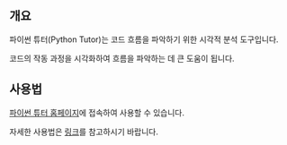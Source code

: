 ## 개요

파이썬 튜터(Python Tutor)는 코드 흐름을 파악하기 위한 시각적 분석 도구입니다.

코드의 작동 과정을 시각화하여 흐름을 파악하는 데 큰 도움이 됩니다.

## 사용법

[파이썬 튜터 홈페이지](https://pythontutor.com)에 접속하여 사용할 수 있습니다.

자세한 사용법은 [링크](https://gettingtoknowit.tistory.com/m/96)를 참고하시기 바랍니다.
